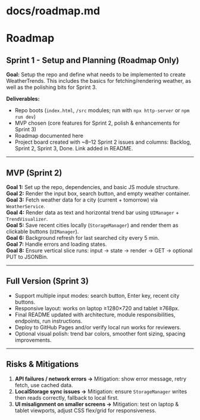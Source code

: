 # docs/roadmap.md
# Roadmap

## Sprint 1 - Setup and Planning (Roadmap Only)
**Goal:** Setup the repo and define what needs to be implemented to create WeatherTrends. This includes the basics for fetching/rendering weather, as well as the polishing bits for Sprint 3.  

**Deliverables:**  
- Repo boots (`index.html`, `/src` modules; run with `npx http-server` or `npm run dev`)  
- MVP chosen (core features for Sprint 2, polish & enhancements for Sprint 3)  
- Roadmap documented here  
- Project board created with ~8–12 Sprint 2 issues and columns: Backlog, Sprint 2, Sprint 3, Done. Link added in README.  

---

## MVP (Sprint 2)

**Goal 1:** Set up the repo, dependencies, and basic JS module structure.  
**Goal 2:** Render the input box, search button, and empty weather container.  
**Goal 3:** Fetch weather data for a city (current + tomorrow) via `WeatherService`.  
**Goal 4:** Render data as text and horizontal trend bar using `UIManager` + `TrendVisualizer`.  
**Goal 5:** Save recent cities locally (`StorageManager`) and render them as clickable buttons (`UIManager`).  
**Goal 6:** Background refresh for last searched city every 5 min.  
**Goal 7:** Handle errors and loading states.  
**Goal 8:** Ensure vertical slice runs: input → state → render → GET → optional PUT to JSONBin.

---

## Full Version (Sprint 3)

- Support multiple input modes: search button, Enter key, recent city buttons.  
- Responsive layout: works on laptop ≥1280×720 and tablet ≥768px.  
- Final README updated with architecture, module responsibilities, endpoints, run instructions.  
- Deploy to GitHub Pages and/or verify local run works for reviewers.  
- Optional visual polish: trend bar colors, smoother font sizing, spacing improvements.  

---

## Risks & Mitigations

1. **API failures / network errors →** Mitigation: show error message, retry fetch, use cached data.  
2. **LocalStorage sync issues →** Mitigation: ensure `StorageManager` writes then reads correctly, fallback to local first.  
3. **UI misalignment on smaller screens →** Mitigation: test on laptop & tablet viewports, adjust CSS flex/grid for responsiveness.


